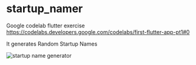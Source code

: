 # startup_namer

Google codelab flutter exercise
https://codelabs.developers.google.com/codelabs/first-flutter-app-pt1#0


It generates Random Startup Names

![startup name generator](https://user-images.githubusercontent.com/77614066/105353158-e7068e80-5c14-11eb-84e2-44fb9f35fe88.gif)
